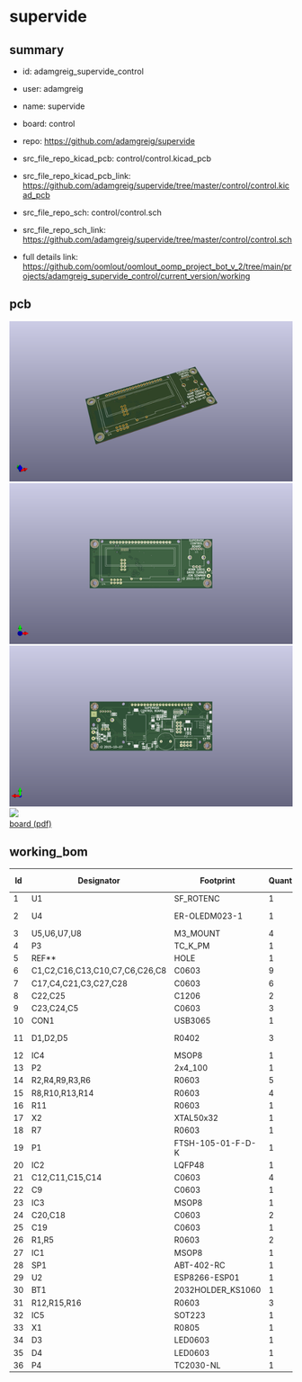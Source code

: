 # supervide
 
## summary 
* id: adamgreig_supervide_control
* user: adamgreig
* name: supervide
* board: control
* repo: https://github.com/adamgreig/supervide
* src_file_repo_kicad_pcb: control/control.kicad_pcb
* src_file_repo_kicad_pcb_link: https://github.com/adamgreig/supervide/tree/master/control/control.kicad_pcb


* src_file_repo_sch: control/control.sch
* src_file_repo_sch_link: https://github.com/adamgreig/supervide/tree/master/control/control.sch
* full details link: https://github.com/oomlout/oomlout_oomp_project_bot_v_2/tree/main/projects/adamgreig_supervide_control/current_version/working  


## pcb  
![](working_3d_600.png) 
![](working_3d_front_600.png)  
![](working_3d_back_600.png)  
![](working_600.png)  
[board (pdf)](working.pdf)  

## working_bom
| Id | Designator | Footprint | Quantity | Designation | Supplier and ref |  | None | 
| --- | --- | --- | --- | --- | --- | --- | --- | 
| 1 | U1 | SF_ROTENC | 1 | ROTENC |  |  | [''] | 
| 2 | U4 | ER-OLEDM023-1 | 1 | ER-OLEDM023-1 |  |  | [''] | 
| 3 | U5,U6,U7,U8 | M3_MOUNT | 4 | M3_HOLE |  |  | [''] | 
| 4 | P3 | TC_K_PM | 1 | CONN_01X02 |  |  | [''] | 
| 5 | REF** | HOLE | 1 | HOLE |  |  | [''] | 
| 6 | C1,C2,C16,C13,C10,C7,C6,C26,C8 | C0603 | 9 | 100n |  |  | [''] | 
| 7 | C17,C4,C21,C3,C27,C28 | C0603 | 6 | 10µ |  |  | [''] | 
| 8 | C22,C25 | C1206 | 2 | 100n |  |  | [''] | 
| 9 | C23,C24,C5 | C0603 | 3 | 1µ |  |  | [''] | 
| 10 | CON1 | USB3065 | 1 | USB-MICRO-B |  |  | [''] | 
| 11 | D1,D2,D5 | R0402 | 3 | CGA0402MLC-12G |  |  | [''] | 
| 12 | IC4 | MSOP8 | 1 | AD8495 |  |  | [''] | 
| 13 | P2 | 2x4_100 | 1 | CONN_02X04 |  |  | [''] | 
| 14 | R2,R4,R9,R3,R6 | R0603 | 5 | 10k |  |  | [''] | 
| 15 | R8,R10,R13,R14 | R0603 | 4 | 1k |  |  | [''] | 
| 16 | R11 | R0603 | 1 | 1M |  |  | [''] | 
| 17 | X2 | XTAL50x32 | 1 | 8MHz |  |  | [''] | 
| 18 | R7 | R0603 | 1 | 100 |  |  | [''] | 
| 19 | P1 | FTSH-105-01-F-D-K | 1 | SWD |  |  | [''] | 
| 20 | IC2 | LQFP48 | 1 | STM32F072CBT6 |  |  | [''] | 
| 21 | C12,C11,C15,C14 | C0603 | 4 | 15p |  |  | [''] | 
| 22 | C9 | C0603 | 1 | 10n |  |  | [''] | 
| 23 | IC3 | MSOP8 | 1 | ADP3335 |  |  | [''] | 
| 24 | C20,C18 | C0603 | 2 | 2µ2 |  |  | [''] | 
| 25 | C19 | C0603 | 1 | 1n |  |  | [''] | 
| 26 | R1,R5 | R0603 | 2 | 4k7 |  |  | [''] | 
| 27 | IC1 | MSOP8 | 1 | AD8542 |  |  | [''] | 
| 28 | SP1 | ABT-402-RC | 1 | SPEAKER |  |  | [''] | 
| 29 | U2 | ESP8266-ESP01 | 1 | ESP8266-ESP01 |  |  | [''] | 
| 30 | BT1 | 2032HOLDER_KS1060 | 1 | BATTERY |  |  | [''] | 
| 31 | R12,R15,R16 | R0603 | 3 | 50R |  |  | [''] | 
| 32 | IC5 | SOT223 | 1 | NCP1117 |  |  | [''] | 
| 33 | X1 | R0805 | 1 | 32k768 |  |  | [''] | 
| 34 | D3 | LED0603 | 1 | GRN |  |  | [''] | 
| 35 | D4 | LED0603 | 1 | BLU |  |  | [''] | 
| 36 | P4 | TC2030-NL | 1 | CONN_02X03 |  |  | [''] | 




